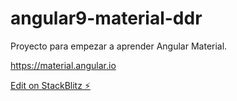 # angular9-material-ddr

Proyecto para empezar a aprender Angular Material.

https://material.angular.io

[Edit on StackBlitz ⚡️](https://stackblitz.com/edit/angular9-material-ddr)